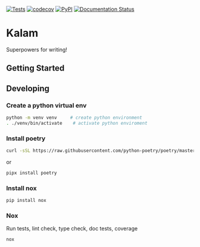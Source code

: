 [![Tests](https://github.com/ankcorp/kalam/workflows/Tests/badge.svg)](https://github.com/ankcorp/kalam/actions?workflow=Tests)
[![codecov](https://codecov.io/gh/AnkCorp/kalam/branch/master/graph/badge.svg)](https://codecov.io/gh/AnkCorp/kalam)
[![PyPI](https://img.shields.io/pypi/v/kalam.svg)](https://pypi.org/project/kalam/)
[![Documentation Status](https://readthedocs.org/projects/kalam-ankcorp/badge/?version=latest)](https://kalam-ankcorp.readthedocs.io/en/latest/?badge=latest)

# Kalam

Superpowers for writing!

## Getting Started


## Developing

### Create a python virtual env

```bash
python -m venv venv     # create python environment
. ./venv/bin/activate    # activate python enviroment
```

### Install poetry

```bash
curl -sSL https://raw.githubusercontent.com/python-poetry/poetry/master/get-poetry.py | python
```
or

```bash
pipx install poetry
```

### Install nox

```bash
pip install nox
```
### Nox

Run tests, lint check, type check, doc tests, coverage
```bash
nox
```
